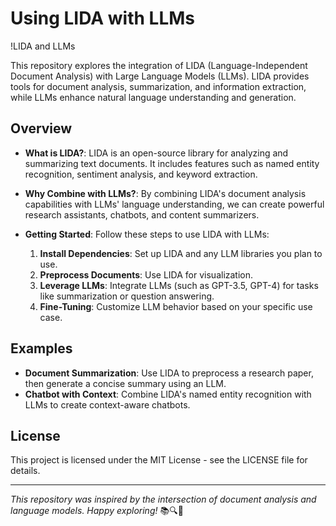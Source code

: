# Using LIDA with LLMs

!LIDA and LLMs

This repository explores the integration of LIDA (Language-Independent Document Analysis) with Large Language Models (LLMs). LIDA provides tools for document analysis, summarization, and information extraction, while LLMs enhance natural language understanding and generation.

## Overview

- **What is LIDA?**: LIDA is an open-source library for analyzing and summarizing text documents. It includes features such as named entity recognition, sentiment analysis, and keyword extraction.
- **Why Combine with LLMs?**: By combining LIDA's document analysis capabilities with LLMs' language understanding, we can create powerful research assistants, chatbots, and content summarizers.
- **Getting Started**: Follow these steps to use LIDA with LLMs:

    1. **Install Dependencies**: Set up LIDA and any LLM libraries you plan to use.
    2. **Preprocess Documents**: Use LIDA for visualization.
    3. **Leverage LLMs**: Integrate LLMs (such as GPT-3.5, GPT-4) for tasks like summarization or question answering.
    4. **Fine-Tuning**: Customize LLM behavior based on your specific use case.

## Examples

- **Document Summarization**: Use LIDA to preprocess a research paper, then generate a concise summary using an LLM.
- **Chatbot with Context**: Combine LIDA's named entity recognition with LLMs to create context-aware chatbots.

## License

This project is licensed under the MIT License - see the LICENSE file for details.

---

_This repository was inspired by the intersection of document analysis and language models. Happy exploring!_ 📚🔍🤖
